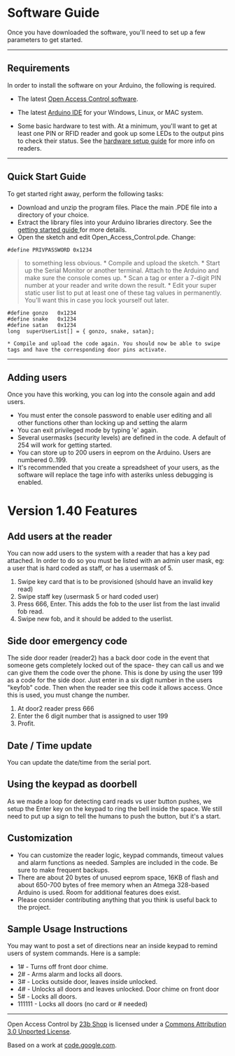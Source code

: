 # Software Guide #
Once you have downloaded the software, you'll need to set up a few parameters to get started.

---

## Requirements ##
In order to install the software on your Arduino, the following is required.

  * The latest [Open Access Control software](http://code.google.com/p/open-access-control/downloads/list).

  * The latest [Arduino IDE](http://arduino.cc) for your Windows, Linux, or MAC system.

  * Some basic hardware to test with. At a minimum, you'll want to get at least one PIN or RFID reader and gook up some LEDs to the output pins to check their status. See the [hardware setup guide](HardwareTips.md) for more info on readers.


---

## Quick Start Guide ##
To get started right away, perform the following tasks:
  * Download and unzip the program files. Place the main .PDE file into a directory of your choice.
  * Extract the library files into your Arduino libraries directory. See the [getting started guide ](http://arduino.cc/en/Guide/HomePage) for more details.
  * Open the sketch and edit Open\_Access\_Control.pde. Change:
```
#define PRIVPASSWORD 0x1234
```
> to something less obvious.
    * Compile and upload the sketch.
    * Start up the Serial Monitor or another terminal. Attach to the Arduino and make sure the console comes up.
    * Scan a tag or enter a 7-digit PIN number at your reader and write down the result.
    * Edit your super static user list to put at least one of these tag values in permanently. You'll want this in case you lock yourself out later.
```
#define gonzo   0x1234                  
#define snake   0x1234                 
#define satan   0x1234
long  superUserList[] = { gonzo, snake, satan};  
```
    * Compile and upload the code again. You should now be able to swipe tags and have the corresponding door pins activate.


---

## Adding users ##
Once you have this working, you can log into the console again and add users.

  * You must enter the console password to enable user editing and all other functions other than locking up and setting the alarm
  * You can exit privileged mode by typing 'e' again.
  * Several usermasks (security levels) are defined in the code. A default of 254 will work for getting started.
  * You can store up to 200 users in eeprom on the Arduino. Users are numbered 0..199.
  * It's recommended that you create a spreadsheet of your users, as the software will replace the tage info with asteriks unless debugging is enabled.

# Version 1.40 Features #
## Add users at the reader ##
You can now add users to the system with a reader that has a key pad attached.  In order to do so you must be listed with an admin user mask, eg: a user that is hard coded as staff, or has a usermask of 5.

  1. Swipe key card that is to be provisioned (should have an invalid key read)
  1. Swipe staff key (usermask 5 or hard coded user)
  1. Press 666, Enter. This adds the fob to the user list from the last invalid fob read.
  1. Swipe new fob, and it should be added to the userlist.

## Side door emergency code ##
The side door reader (reader2) has a back door code in the event that someone gets completely locked out of the space- they can call us and we can give them the code over the phone.  This is done by using the user 199 as a code for the side door.  Just enter in a six digit number in the users "keyfob" code.  Then when the reader see this code it allows access.  Once this is used, you must change the number.

  1. At door2 reader press 666
  1. Enter the 6 digit number that is assigned to user 199
  1. Profit.

## Date / Time update ##
You can update the date/time from the serial port.

## Using the keypad as doorbell ##
As we made a loop for detecting card reads vs user button pushes, we setup the Enter key on the keypad to ring the bell inside the space.  We still need to put up a sign to tell the humans to push the button, but it's a start.

## Customization ##
  * You can customize the reader logic, keypad commands, timeout values and alarm functions as needed. Samples are included in the code. Be sure to make frequent backups.
  * There are about 20 bytes of unused eeprom space, 16KB of flash and about 650-700 bytes of free memory when an Atmega 328-based Arduino is used. Room for additional features does exist.
  * Please consider contributing anything that you think is useful back to the project.
## Sample Usage Instructions ##
You may want to post a set of directions near an inside keypad to remind users of system commands. Here is a sample:

  * 1# - Turns off front door chime.
  * 2# - Arms alarm and locks all doors.
  * 3# - Locks outside door, leaves inside unlocked.
  * 4# - Unlocks all doors and leaves unlocked.  Door chime on front door
  * 5# - Locks all doors.
  * 111111 - Locks all doors (no card or # needed)



---

Open Access Control by [23b Shop](http://shop.23b.org) is licensed under a [Commons Attribution 3.0 Unported License](http://creativecommons.org/licenses/by/3.0/Creative).

Based on a work at [code.google.com](http://code.google.com).